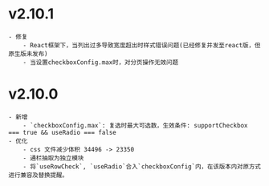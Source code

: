 # v2.10.1
    - 修复
        - React框架下，当列出过多导致宽度超出时样式错误问题(已经修复并发至react版，但原生版未发布)
        - 当设置checkboxConfig.max时，对分页操作无效问题

# v2.10.0
    - 新增
        - `checkboxConfig.max`: 复选时最大可选数，生效条件: supportCheckbox === true && useRadio === false
    - 优化
        - css 文件减少体积 34496 -> 23350
        - 通栏抽取为独立模块
        - 将`useRowCheck`, `useRadio`合入`checkboxConfig`内，在该版本内对原方式进行兼容及替换提醒。
